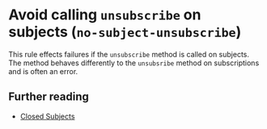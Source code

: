 # Avoid calling `unsubscribe` on subjects (`no-subject-unsubscribe`)

This rule effects failures if the `unsubscribe` method is called on subjects. The method behaves differently to the `unsubsribe` method on subscriptions and is often an error.

## Further reading

- [Closed Subjects](https://ncjamieson.com/closed-subjects/)
